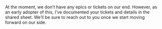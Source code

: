 At the moment, we don’t have any epics or tickets on our end. However, as an early adopter of this, I’ve documented your tickets and details in the shared sheet. We’ll be sure to reach out to you once we start moving forward on our side.

